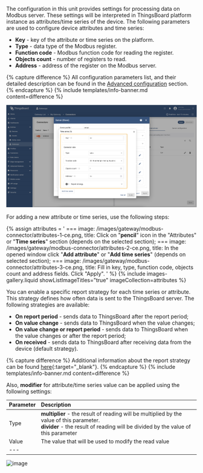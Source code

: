 The configuration in this unit provides settings for processing data on Modbus server. These settings will be 
interpreted in ThingsBoard platform instance as attributes/time series of the device. The following parameters are used 
to configure device attributes and time series:

- **Key** - key of the attribute or time series on the platform.
- **Type** - data type of the Modbus register.
- **Function code** - Modbus function code for reading the register.
- **Objects count** - number of registers to read.
- **Address** - address of the register on the Modbus server.

{% capture difference %}
All configuration parameters list, and their detailed description can be found in the 
[Advanced configuration](/docs/iot-gateway/config/modbus/#device-mapping) section.
{% endcapture %}
{% include templates/info-banner.md content=difference %}

![image](/images/gateway/modbus-connector/attributes-and-timeseries-overview.png)

For adding a new attribute or time series, use the following steps:

{% assign attributes = '
    ===
        image: /images/gateway/modbus-connector/attributes-1-ce.png,
        title: Click on "**pencil**" icon in the "Attributes" or "**Time series**" section (depends on the selected section);
    ===
        image: /images/gateway/modbus-connector/attributes-2-ce.png,
        title: In the opened window click "**Add attribute**" or "**Add time series**" (depends on selected section);
    ===
        image: /images/gateway/modbus-connector/attributes-3-ce.png,
        title: Fill in key, type, function code, objects count and address fields. Click "Apply".
'
%}
{% include images-gallery.liquid showListImageTitles="true" imageCollection=attributes %}

You can enable a specific report strategy for each time series or attribute. This strategy defines how often
data is sent to the ThingsBoard server. The following strategies are available:

- **On report period** - sends data to ThingsBoard after the report period;
- **On value change** - sends data to ThingsBoard when the value changes;
- **On value change or report period** - sends data to ThingsBoard when the value changes or after the report period;
- **On received** - sends data to ThingsBoard after receiving data from the device (default strategy).

{% capture difference %}
Additional information about the report strategy can be found [here](/docs/iot-gateway/features-overview/report-strategy){:target="_blank"}.
{% endcapture %}
{% include templates/info-banner.md content=difference %}

Also, **modifier** for attribute/time series value can be applied using the following settings:

| **Parameter** | **Description**                                                                                                                                                                  |
|:--------------|:---------------------------------------------------------------------------------------------------------------------------------------------------------------------------------|
| Type          | **multiplier** - the result of reading will be multiplied by the value of this parameter. <br>**divider** - the result of reading will be divided by the value of this parameter |
| Value         | The value that will be used to modify the read value                                                                                                                             | 
| ---           |                                                                                                                                                                                  |

![image](/images/gateway/modbus-connector/modifier.png)
